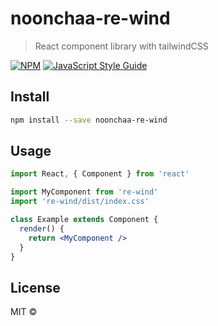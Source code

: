 # noonchaa-re-wind

> React component library with tailwindCSS

[![NPM](https://img.shields.io/npm/v/noonchaa-re-wind.svg)](https://www.npmjs.com/package/noonchaa-re-wind) [![JavaScript Style Guide](https://img.shields.io/badge/code_style-standard-brightgreen.svg)](https://standardjs.com)

## Install

```bash
npm install --save noonchaa-re-wind
```

## Usage

```jsx
import React, { Component } from 'react'

import MyComponent from 're-wind'
import 're-wind/dist/index.css'

class Example extends Component {
  render() {
    return <MyComponent />
  }
}
```

## License

MIT © [](https://github.com/)

